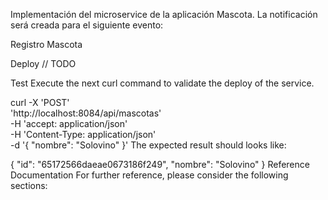 Implementación del microservice de la aplicación Mascota. La notificación será creada para el siguiente evento:

Registro Mascota 


Deploy
// TODO 


Test
Execute the next curl command to validate the deploy of the service.

curl -X 'POST' \
  'http://localhost:8084/api/mascotas' \
  -H 'accept: application/json' \
  -H 'Content-Type: application/json' \
  -d '{
    "nombre": "Solovino"
}' 
The expected result should looks like:

{
    "id": "65172566daeae0673186f249",
    "nombre": "Solovino"
}
Reference Documentation
For further reference, please consider the following sections:
